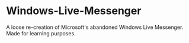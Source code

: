 # Windows-Live-Messenger
A loose re-creation of Microsoft's abandoned Windows Live Messenger. Made for learning purposes. 
